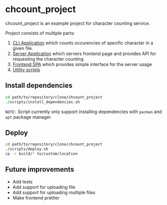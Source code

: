 # chcount_project

chcount_project is an example project for character counting service.

Project consists of multiple parts:

1. [CLI Application](./cli/) which counts occurencies of specific character in a given file.
2. [Server Application](./backend/) which servers frontend page and provides API for requesting the character counting
3. [Frontend SPA](./frontend/) which provides simple interface for the server usage
4. [Utility scripts](./scripts/)

## Install dependencies

```bash
cd path/to/repository/clone/chcount_project
./scripts/install_dependencies.sh
```

`NOTE:` Script currently only support installing dependencies with `pacman` and `apt` package manager.

## Deploy

```bash
cd path/to/repository/clone/chcount_project
./scripts/deploy.sh
cp -r build/* to/custom/location
```

## Future improvements

- Add tests
- Add support for uploading file
- Add support for uploading multiple files
- Make frontend prettier
